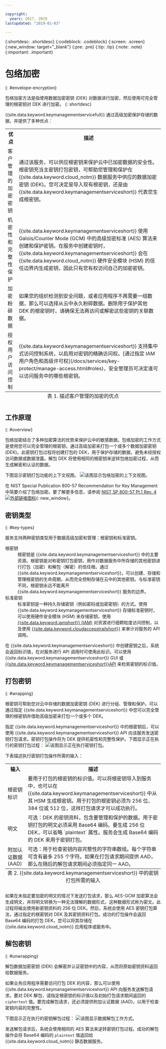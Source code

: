 ```yaml
---

copyright:
  years: 2017, 2019
lastupdated: "2019-01-03"

---
```


{:shortdesc: .shortdesc}
{:codeblock: .codeblock}
{:screen: .screen}
{:new_window: target="_blank"}
{:pre: .pre}
{:tip: .tip}
{:note: .note}
{:important: .important}

# 包络加密
{: #envelope-encryption}

包络加密方法是指使用数据加密密钥 (DEK) 对数据进行加密，然后使用可完全管理的根密钥对 DEK 进行加密。
{: shortdesc}

{{site.data.keyword.keymanagementservicefull}} 通过高级加密保护存储的数据，并提供了多种优点：

<table>
  <th>优点</th>
  <th>描述</th>
  <tr>
    <td>客户管理的加密密钥</td>
    <td>通过该服务，可以供应根密钥来保护云中已加密数据的安全性。根密钥充当主密钥打包密钥，可帮助您管理和保护在 {{site.data.keyword.cloud_notm}} 数据服务中供应的数据加密密钥 (DEK)。您可决定是导入现有根密钥，还是由 {{site.data.keyword.keymanagementserviceshort}} 代表您生成根密钥。</td>
  </tr>
  <tr>
    <td>机密性和完整性保护</td>
    <td>{{site.data.keyword.keymanagementserviceshort}} 使用 Galois/Counter Mode (GCM) 中的高级加密标准 (AES) 算法来创建和保护密钥。在服务中创建密钥时，{{site.data.keyword.keymanagementserviceshort}} 会在 {{site.data.keyword.cloud_notm}} 硬件安全模块 (HSM) 的信任边界内生成密钥，因此只有您有权访问自己的加密密钥。</td>
  </tr>
  <tr>
    <td>加密粉碎数据</td>
    <td>如果您的组织检测到安全问题，或者应用程序不再需要一组数据，那么可以选择从云中永久粉碎数据。删除用于保护其他 DEK 的根密钥时，请确保无法再访问或解密这些密钥的关联数据。</td>
  </tr>
  <tr>
    <td>授权用户访问控制</td>
    <td>{{site.data.keyword.keymanagementserviceshort}} 支持集中式访问控制系统，以启用对密钥的精确访问权。[通过指定 IAM 用户角色和高级许可权](/docs/services/key-protect/manage-access.html#roles)，安全管理员可决定谁可以访问服务中的哪些根密钥。</td>
  </tr>
  <caption style="caption-side:bottom;">表 1. 描述客户管理的加密的优点</caption>
</table>

## 工作原理
{: #overview}

包络加密结合了多种加密算法的优势来保护云中的敏感数据。包络加密的工作方式是使用您可以完全管理的根密钥，通过高级加密来打包一个或多个数据加密密钥 (DEK)。此密钥打包过程将创建打包的 DEK，用于保护存储的数据，避免未经授权访问数据或数据泄露。解包 DEK 将使用相同的根密钥来逆转包络加密过程，从而生成解密和认证的数据。
 
下图显示密钥打包功能的上下文视图。
![该图显示包络加密的上下文视图。](../images/envelope-encryption_min.svg)

在 NIST Special Publication 800-57 Recommendation for Key Management 中简要介绍了包络加密。要了解更多信息，请参阅 [NIST SP 800-57 Pt.1 Rev. 4 ![外部链接图标](../../../icons/launch-glyph.svg "外部链接图标")](http://nvlpubs.nist.gov/nistpubs/SpecialPublications/NIST.SP.800-57pt1r4.pdf){: new_window}。

## 密钥类型
{: #key-types}

服务支持两种密钥类型用于数据高级加密和管理：根密钥和标准密钥。

<dl>
  <dt>根密钥</dt>
    <dd>根密钥是 {{site.data.keyword.keymanagementserviceshort}} 中的主要资源。根密钥是对称密钥打包密钥，用作对数据服务中所存储的其他密钥进行打包（加密）和解包（解密）的信任根。通过 {{site.data.keyword.keymanagementserviceshort}}，可以创建、存储和管理根密钥的生命周期，从而完全控制存储在云中的其他密钥。与标准密钥不同，根密钥永远不能离开 {{site.data.keyword.keymanagementserviceshort}} 服务的边界。</dd>
  <dt>标准密钥</dt>
    <dd>标准密钥是一种持久存储密钥（例如密码或加密密钥）的方式。使用 {{site.data.keyword.keymanagementserviceshort}} 存储标准密钥时，可以使用硬件安全模块 (HSM) 来存储密钥，使用 <a href="/docs/services/key-protect/manage-access.html" target="_blank">{{site.data.keyword.iamshort}} (IAM)</a> 对资源进行细颗粒度访问控制，以及使用 <a href="/docs/services/key-protect/at-events.html" target="_blank">{{site.data.keyword.cloudaccesstrailshort}}</a> 来审计对服务的 API 调用。</dd>
</dl>

在 {{site.data.keyword.keymanagementserviceshort}} 中创建密钥之后，系统会返回标识值，在对服务进行 API 调用时可使用此标识。可以使用 {{site.data.keyword.keymanagementserviceshort}} GUI 或 [{{site.data.keyword.keymanagementserviceshort}}API](https://{DomainName}/apidocs/key-protect) 来检索密钥的标识值。 

## 打包密钥
{: #wrapping}

根密钥可帮助您对云中存储的数据加密密钥 (DEK) 进行分组、管理和保护。可以通过指定 {{site.data.keyword.keymanagementserviceshort}} 中您可以完全管理的根密钥并借助高级加密来打包一个或多个 DEK。 

指定 {{site.data.keyword.keymanagementserviceshort}} 中的根密钥后，可以使用 {{site.data.keyword.keymanagementserviceshort}} API 向该服务发送密钥打包请求。密钥打包操作将为 DEK 提供机密性和完整性保护。下图显示正在执行的密钥打包过程：
![该图显示正在执行密钥打包。](../images/wrapping-keys_min.svg)

下表描述执行密钥打包操作所需的输入：
<table>
  <th>输入</th>
  <th>描述</th>
  <tr>
    <td>根密钥标识</td>
    <td>要用于打包的根密钥的标识值。可以将根密钥导入到服务中，也可以在 {{site.data.keyword.keymanagementserviceshort}} 中从其 HSM 生成根密钥。用于打包的根密钥必须为 256 位、384 位或 512 位，这样打包请求才可以成功执行。</td>
  </tr>
  <tr>
    <td>明文</td>
    <td>可选：DEK 的密钥资料，包含要管理和保护的数据。用于密钥打包的明文必须采用 Base64 编码。要生成 256 位 DEK，可以省略 `plaintext` 属性。服务会生成 Base64 编码的 DEK 来用于密钥打包。</td>
  </tr>
  <tr>
    <td>附加认证数据 (AAD)</td>
    <td>可选：用于检查密钥内容完整性的字符串数组。每个字符串可含有最多 255 个字符。如果在打包请求期间提供 AAD，那么在随后的解包请求期间必须指定同一 AAD。</td>
  </tr>
    <caption style="caption-side:bottom;">表 2. {{site.data.keyword.keymanagementserviceshort}} 中的密钥打包所需的输入</caption>
</table>

如果在未指定要加密的明文的情况下发送打包请求，那么 AES-GCM 加密算法会生成明文，并将明文转换为一种无法理解的数据形式，这种数据形式称为密文。此过程将输出使用新密钥资料的 256 位 DEK。然后，系统会使用 AES 密钥打包算法，通过指定的根密钥对 DEK 及其密钥资料打包。成功的打包操作会返回 Base64 编码的打包 DEK，您可以将其存储在 {{site.data.keyword.cloud_notm}} 应用程序或服务中。 

## 解包密钥
{: #unwrapping}

解包数据加密密钥 (DEK) 会解密并认证密钥中的内容，从而将原始密钥资料返回给数据服务。 

如果业务应用程序需要访问打包 DEK 的内容，那么可以使用 {{site.data.keyword.keymanagementserviceshort}} API 向服务发送解包请求。要对 DEK 解包，请指定根密钥的标识值以及初始打包请求期间返回的 `ciphertext` 值。要完成解包请求，还必须提供附加认证数据 (AAD)，以用于检查密钥内容的完整性。

下图显示正在执行的密钥解包过程：
![该图显示数据解包工作方式。](../images/unwrapping-keys_min.svg)

发送解包请求后，系统会使用相同的 AES 算法来逆转密钥打包过程。成功的解包操作会将 Base64 编码的 `plaintext` 值返回给 {{site.data.keyword.cloud_notm}} 静态数据服务。




